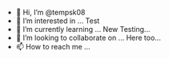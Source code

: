 - 👋 Hi, I’m @tempsk08
- 👀 I’m interested in ... Test
- 🌱 I’m currently learning ... New Testing...
- 💞️ I’m looking to collaborate on ... Here too...
- 📫 How to reach me ...

<!---
tempsk08/tempsk08 is a ✨ special ✨ repository because its `README.md` (this file) appears on your GitHub profile.
You can click the Preview link to take a look at your changes.
--->
